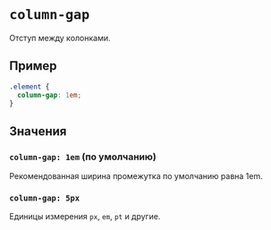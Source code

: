 # `column-gap`

Отступ между колонками.

## Пример

```css
.element {
  column-gap: 1em;
}
```

## Значения

### `column-gap: 1em` (по умолчанию)

Рекомендованная ширина промежутка по умолчанию равна 1em.

### `column-gap: 5px`

Единицы измерения `px`, `em`, `pt` и другие.
